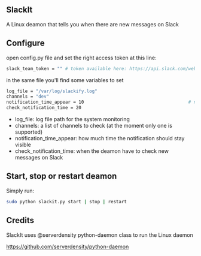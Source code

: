 SlackIt
---

A Linux deamon that tells you when there are new messages on Slack

Configure
---

open config.py file and set the right access token at this line:
```bash
slack_team_token = "" # token available here: https://api.slack.com/web at the bottom of the page
```
in the same file you'll find some variables to set
```bash
log_file = "/var/log/slackify.log"
channels = "dev"													      # channels you want to watch, separated by commas)
notification_time_appear = 10										# notification display time (in seconds)
check_notification_time = 20
```
* log_file: log file path for the system monitoring
* channels: a list of channels to check (at the moment only one is supported)
* notification_time_appear: how much time the notification should stay visible
* check_notification_time: when the deamon have to check new messages on Slack


Start, stop or restart deamon
---
Simply run:
```bash
sudo python slackit.py start | stop | restart
```
Credits
---
SlackIt uses @serverdensity python-daemon class to run the Linux daemon

https://github.com/serverdensity/python-daemon
